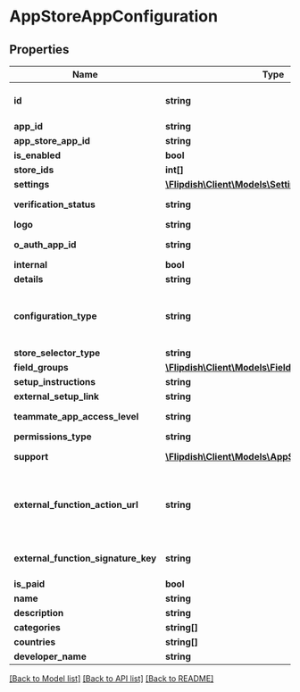 # AppStoreAppConfiguration

## Properties
Name | Type | Description | Notes
------------ | ------------- | ------------- | -------------
**id** | **string** | Unique App store app configuration id | 
**app_id** | **string** | App id | 
**app_store_app_id** | **string** | App store app id | 
**is_enabled** | **bool** | Is enabled | 
**store_ids** | **int[]** | Stores id&#39;s | [optional] 
**settings** | [**\Flipdish\\Client\Models\Setting[]**](Setting.md) | Settings | [optional] 
**verification_status** | **string** | Application verification status | 
**logo** | **string** | Logo | [optional] 
**o_auth_app_id** | **string** | OAuth App identifier | 
**internal** | **bool** | Internal | 
**details** | **string** | Details | 
**configuration_type** | **string** | Configuration type  &lt;example&gt;External link&lt;/example&gt;&lt;example&gt;Flipdish hosted&lt;/example&gt; | 
**store_selector_type** | **string** | Store selector type | 
**field_groups** | [**\Flipdish\\Client\Models\FieldGroup[]**](FieldGroup.md) | Field groups | [optional] 
**setup_instructions** | **string** | Setup instructions | [optional] 
**external_setup_link** | **string** | External setup link | [optional] 
**teammate_app_access_level** | **string** | Teammate app access level | [optional] 
**permissions_type** | **string** | Permissions type | 
**support** | [**\Flipdish\\Client\Models\AppStoreAppSupportInfo**](AppStoreAppSupportInfo.md) | Support information | [optional] 
**external_function_action_url** | **string** | Action URL for external functions, used for handling Portal configuration action buttons | [optional] 
**external_function_signature_key** | **string** | Signing key for external function action calls | [optional] 
**is_paid** | **bool** | Is Paid | [optional] 
**name** | **string** | Name | 
**description** | **string** | Description | 
**categories** | **string[]** | Categories | 
**countries** | **string[]** | Countries | 
**developer_name** | **string** | Developer Name | [optional] 

[[Back to Model list]](../README.md#documentation-for-models) [[Back to API list]](../README.md#documentation-for-api-endpoints) [[Back to README]](../README.md)


